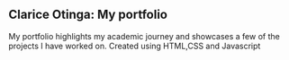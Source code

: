 ## Clarice Otinga: My portfolio
My portfolio highlights my academic journey and showcases a few of the projects I have worked on.
Created using HTML,CSS and Javascript
